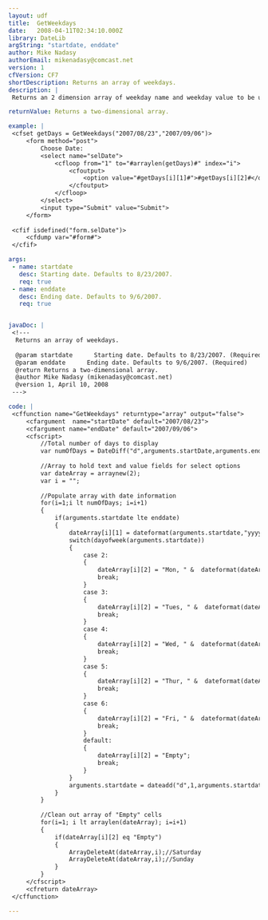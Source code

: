 ```yaml
---
layout: udf
title:  GetWeekdays
date:   2008-04-11T02:34:10.000Z
library: DateLib
argString: "startdate, enddate"
author: Mike Nadasy
authorEmail: mikenadasy@comcast.net
version: 1
cfVersion: CF7
shortDescription: Returns an array of weekdays.
description: |
 Returns an 2 dimension array of weekday name and weekday value to be used in a select form control.

returnValue: Returns a two-dimensional array.

example: |
 <cfset getDays = GetWeekdays("2007/08/23","2007/09/06")>
     <form method="post">
         Choose Date:
         <select name="selDate">
             <cfloop from="1" to="#arraylen(getDays)#" index="i">                
                 <cfoutput>
                     <option value="#getDays[i][1]#">#getDays[i][2]#</option>
                 </cfoutput>                    
             </cfloop>
         </select>
         <input type="Submit" value="Submit">
     </form>
     
 <cfif isdefined("form.selDate")>
     <cfdump var="#form#">
 </cfif>

args:
 - name: startdate
   desc: Starting date. Defaults to 8/23/2007.
   req: true
 - name: enddate
   desc: Ending date. Defaults to 9/6/2007.
   req: true


javaDoc: |
 <!---
  Returns an array of weekdays.
  
  @param startdate      Starting date. Defaults to 8/23/2007. (Required)
  @param enddate      Ending date. Defaults to 9/6/2007. (Required)
  @return Returns a two-dimensional array. 
  @author Mike Nadasy (mikenadasy@comcast.net) 
  @version 1, April 10, 2008 
 --->

code: |
 <cffunction name="GetWeekdays" returntype="array" output="false">
     <cfargument  name="startDate" default="2007/08/23">
     <cfargument name="endDate" default="2007/09/06">    
     <cfscript>
         //Total number of days to display
         var numOfDays = DateDiff("d",arguments.startDate,arguments.endDate) +2;
         
         //Array to hold text and value fields for select options
         var dateArray = arraynew(2);
         var i = "";
         
         //Populate array with date information
         for(i=1;i lt numOfDays; i=i+1)
         {
             if(arguments.startdate lte enddate)
             {
                 dateArray[i][1] = dateformat(arguments.startdate,"yyyy/mm/dd");
                 switch(dayofweek(arguments.startdate))
                 {
                     case 2:
                     {
                         dateArray[i][2] = "Mon, " &  dateformat(dateArray[i][1],"mmm d, yyyy");
                         break;
                     }
                     case 3:
                     {
                         dateArray[i][2] = "Tues, " &  dateformat(dateArray[i][1],"mmm d, yyyy");
                         break;
                     }
                     case 4:
                     {
                         dateArray[i][2] = "Wed, " &  dateformat(dateArray[i][1],"mmm d, yyyy");
                         break;
                     }
                     case 5:
                     {
                         dateArray[i][2] = "Thur, " &  dateformat(dateArray[i][1],"mmm d, yyyy");
                         break;
                     }
                     case 6:
                     {
                         dateArray[i][2] = "Fri, " &  dateformat(dateArray[i][1],"mmm d, yyyy");
                         break;
                     }
                     default:
                     {
                         dateArray[i][2] = "Empty";
                         break;
                     }
                 }    
                 arguments.startdate = dateadd("d",1,arguments.startdate);                
             }
         }    
         
         //Clean out array of "Empty" cells
         for(i=1; i lt arraylen(dateArray); i=i+1)
         {
             if(dateArray[i][2] eq "Empty")
             {
                 ArrayDeleteAt(dateArray,i);//Saturday
                 ArrayDeleteAt(dateArray,i);//Sunday
             }        
         }            
     </cfscript>
     <cfreturn dateArray>
 </cffunction>

---
```


